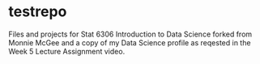# testrepo
Files and projects for Stat 6306 Introduction to Data Science forked from Monnie McGee 
and a copy of my Data Science profile as reqested in the Week 5 Lecture Assignment video.

